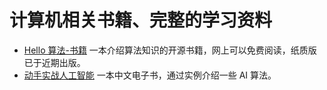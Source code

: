 # 计算机相关书籍、完整的学习资料
* [Hello 算法-书籍](https://www.hello-algo.com/chapter_paperbook/) 一本介绍算法知识的开源书籍，网上可以免费阅读，纸质版已于近期出版。
* [动手实战人工智能](https://aibydoing.com/intro) 一本中文电子书，通过实例介绍一些 AI 算法。
